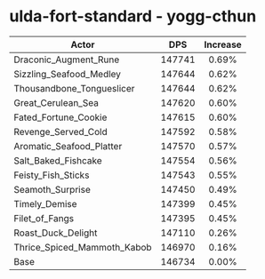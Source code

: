# ulda-fort-standard - yogg-cthun
| Actor | DPS | Increase |
|---|:---:|:---:|
|Draconic_Augment_Rune|147741|0.69%|
|Sizzling_Seafood_Medley|147644|0.62%|
|Thousandbone_Tongueslicer|147644|0.62%|
|Great_Cerulean_Sea|147620|0.60%|
|Fated_Fortune_Cookie|147615|0.60%|
|Revenge_Served_Cold|147592|0.58%|
|Aromatic_Seafood_Platter|147570|0.57%|
|Salt_Baked_Fishcake|147554|0.56%|
|Feisty_Fish_Sticks|147543|0.55%|
|Seamoth_Surprise|147450|0.49%|
|Timely_Demise|147399|0.45%|
|Filet_of_Fangs|147395|0.45%|
|Roast_Duck_Delight|147110|0.26%|
|Thrice_Spiced_Mammoth_Kabob|146970|0.16%|
|Base|146734|0.00%|
